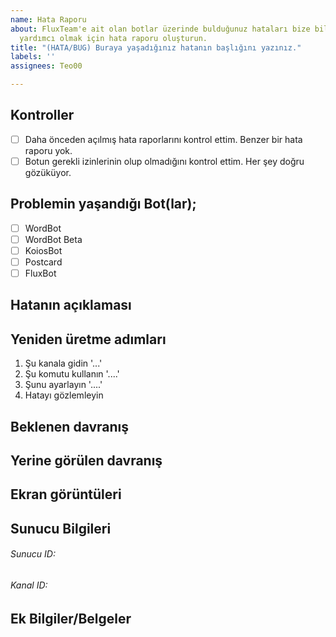 ```yaml
---
name: Hata Raporu
about: FluxTeam'e ait olan botlar üzerinde bulduğunuz hataları bize bildirerek gelişmemize
  yardımcı olmak için hata raporu oluşturun.
title: "(HATA/BUG) Buraya yaşadığınız hatanın başlığını yazınız."
labels: ''
assignees: Teo00

---
```


## Kontroller
- [ ] Daha önceden açılmış hata raporlarını kontrol ettim. Benzer bir hata raporu yok.  <!-- Köşeli parantezin içine 'X' yazınız -->
- [ ] Botun gerekli izinlerinin olup olmadığını kontrol ettim. Her şey doğru gözüküyor. <!-- Köşeli parantezin içine 'X' yazınız -->

## Problemin yaşandığı Bot(lar);
<!-- Köşeli parantezin içine 'X' yazınız -->
- [ ] WordBot
- [ ] WordBot Beta
- [ ] KoiosBot
- [ ] Postcard
- [ ] FluxBot

## Hatanın açıklaması
<!-- Hatanın öz, temiz ve detaylı bir açıklamasını yazınız. Hata ile ilgili olmayan konuları lütfen burada belirtmeyiniz. -->

## Yeniden üretme adımları
<!-- ÖRNEKTİR KENDİNİZE GÖRE DOLDURUN -->
1. Şu kanala gidin '...'
2. Şu komutu kullanın '....'
3. Şunu ayarlayın '....'
4. Hatayı gözlemleyin

## Beklenen davranış
<!-- Olması beklenen davranışın öz, temiz ve detaylı açıklaması. -->

## Yerine görülen davranış
<!-- Yerine görülen davranışın öz, temiz ve detaylı açıklaması. -->

## Ekran görüntüleri
<!-- Mümkünse, problemi detaylandırmak adına ekran görüntüleri ekleyin. Aşağıdaki örneğe bakarak ekleyebilir yada editor'de bulunan resim ekleme butonunu kullanabilirsiniz. -->
<!-- ![Örnek](/assets/github_issues.png) -->

## Sunucu Bilgileri
<!-- Yaşanan problemin yaşandığı Sunucu'ya ait temel bilgiler. -->
###### Sunucu ID:
###### Kanal ID:

## Ek Bilgiler/Belgeler
<!-- Yaşanan problem hakkında yukarıdaki bölümler dışında belirtilecek olan bilgileri lütfen buraya yazınız. Ayrıca bu kısma ekstra olarak belge yükleyebilirsiniz.  -->

